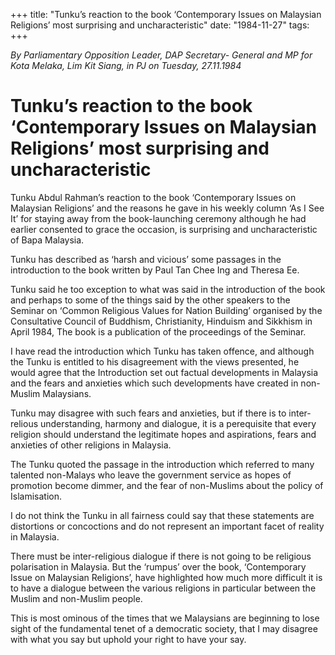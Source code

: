 +++ 
title: "Tunku’s reaction to the book ‘Contemporary Issues on Malaysian Religions’ most surprising and uncharacteristic"
date: "1984-11-27"
tags:
+++

_By Parliamentary Opposition Leader, DAP Secretary- General and MP for Kota Melaka, Lim Kit Siang, in PJ on Tuesday, 27.11.1984_

# Tunku’s reaction to the book ‘Contemporary Issues on Malaysian Religions’ most surprising and uncharacteristic

Tunku Abdul Rahman’s reaction to the book ‘Contemporary Issues on Malaysian Religions’ and the reasons he gave in his weekly column ‘As I See It’ for staying away from the book-launching ceremony although he had earlier consented to grace the occasion, is surprising and uncharacteristic of Bapa Malaysia.</u>

Tunku has described as ‘harsh and vicious’ some passages in the introduction to the book written by Paul Tan Chee Ing and Theresa Ee.

Tunku said he too exception to what was said in the introduction of the book and perhaps to some of the things said by the other speakers to the Seminar on ‘Common Religious Values for Nation Building’ organised by the Consultative Council of Buddhism, Christianity, Hinduism and Sikkhism in April 1984, The book is a publication of the proceedings of the Seminar.

I have read the introduction which Tunku has taken offence, and although the Tunku is entitled to his disagreement with the views presented, he would agree that the Introduction set out factual developments in Malaysia and the fears and anxieties which such developments have created in non-Muslim Malaysians.

Tunku may disagree with such fears and anxieties, but if there is to inter-relious understanding, harmony and dialogue, it is a perequisite that every religion should understand the legitimate hopes and aspirations, fears and anxieties of other religions in Malaysia.

The Tunku quoted the passage in the introduction which referred to many talented non-Malays who leave the government service as hopes of promotion become dimmer, and the fear of non-Muslims about the policy of Islamisation.

I do not think the Tunku in all fairness could say that these statements are distortions or concoctions and do not represent an important facet of reality in Malaysia. 

There must be inter-religious dialogue if there is not going to be religious polarisation in Malaysia. But the ‘rumpus’ over the book, ‘Contemporary Issue on Malaysian Religions’, have highlighted how much more difficult it is to have a dialogue between the various religions in particular between the Muslim and non-Muslim people.

This is most ominous of the times that we Malaysians are beginning to lose sight of the fundamental tenet of a democratic society, that I may disagree with what you say but uphold your right to have your say.
 
